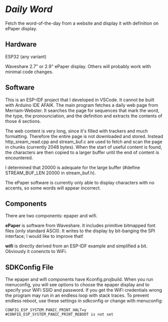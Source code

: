 # _Daily Word_

Fetch the word-of-the-day from a website and display it with definition on ePaper display.

## Hardware
ESP32 (any variant)

Waveshare 2.7" or 2.9" ePaper display. Others will probably work with minimal code changes.

## Software
This is an ESP-IDF project that I developed in VSCode. It cannot be built with Arduino IDE AFAIK.
The main program fetches a daily web page from Merriam-Webster. It searches the page for sequences that mark the word, the type, the pronounciation, and the definition and extracts the contents of those 4 sections.

The web content is very long, since it's filled with trackers and much formatting. Therefore the entire page is not downloaded and stored. Instead http_sream_read.cpp and stream_buf.c are used to fetch and scan the page in chunks (currently 2048 bytes). When the start of useful content is found, the characters are then copied to a larger buffer until the end of content is encountered.

I determined that 20000 is adequate for the large buffer (#define STREAM_BUF_LEN 20000 in stream_buf.h).

The ePaper software is currently only able to display characters with no accents, so some words will appear incorrect.

## Components
There are two components: epaper and wifi.

**ePaper** is software from Waveshare. It includes primitive bitmapped font files (only standard ASCII). It writes to the display by bit-banging the SPI interface; I would like to improve that!

**wifi** is directly derived from an ESP-IDF example and simplified a bit. Obviously it conencts to WiFi.

## SDKConfig File
The epaper and wifi components have Kconfig.projbuild. When you run menuconfig, you will see options to choose the epaper display and to specify your WiFi SSID and password. If you get the WiFi credentials wrong the program may run in an endless loop with stack traces.
To prevent endless reboot, use these settings in sdkconfig or change with menuconfig:
```
CONFIG_ESP_SYSTEM_PANIC_PRINT_HALT=y
#CONFIG_ESP_SYSTEM_PANIC_PRINT_REBOOT is not set
```

